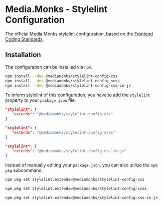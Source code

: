 # Media.Monks - Stylelint Configuration

The official Media.Monks stylelint configuration, based on the
[Frontend Coding Standards](https://github.com/mediamonks/frontend-coding-standards).

## Installation

The configuration can be installed via `npm`.

```bash
npm install --dev @mediamonks/stylelint-config-css
npm install --dev @mediamonks/stylelint-config-scss
npm install --dev @mediamonks/stylelint-config-css-in-js
```

To inform stylelint of this configuration, you have to add the `stylelint` property to your
`package.json` file:

```json
"stylelint": {
   "extends": "@mediamonks/stylelint-config-css"
}
```

```json
"stylelint": {
   "extends": "@mediamonks/stylelint-config-scss"
}
```

```json
"stylelint": {
   "extends": "@mediamonks/stylelint-config-css-in-js"
}
```

Instead of manually editing your `package.json`, you can also utilize the `npm pkg` subcommand:

```bash
npm pkg set stylelint.extends=@mediamonks/stylelint-config-css
```

```bash
npm pkg set stylelint.extends=@mediamonks/stylelint-config-scss
```

```bash
npm pkg set stylelint.extends=@mediamonks/stylelint-config-css-in-js
```
